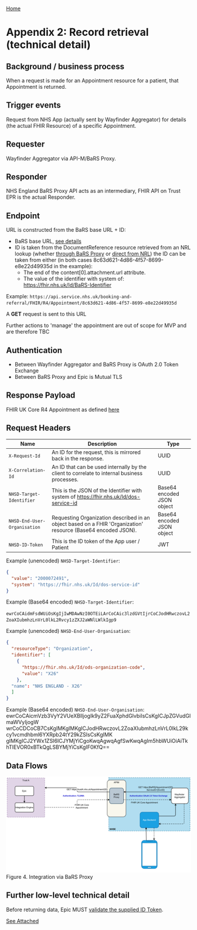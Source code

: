 [Home](../readme.md)

# Appendix 2: Record retrieval (technical detail)

<a name="background"></a>
## Background / business process
When a request is made for an Appointment resource for a patient, that Appointment is returned.

<a name="triggers"></a>
## Trigger events
Request from NHS App (actually sent by Wayfinder Aggregator) for details (the actual FHIR Resource) of a specific Appointment.

<a name="requester"></a>
## Requester
Wayfinder Aggregator via API-M/BaRS Proxy.

<a name="responder"></a>
## Responder
NHS England BaRS Proxy API acts as an intermediary, FHIR API on Trust EPR is the actual Responder.

<a name="endpoint"></a>
## Endpoint
URL is constructed from the BaRS base URL + ID:
* BaRS base URL, [see details](https://digital.nhs.uk/developer/api-catalogue/booking-and-referral-fhir/v1_2_0#overview--environments-and-testing)
* ID is taken from the DocumentReference resource retrieved from an NRL lookup (whether [through BaRS Proxy](https://digital.nhs.uk/developer/api-catalogue/booking-and-referral-fhir/v1_2_0#get-/DocumentReference) or [direct from NRL](https://digital.nhs.uk/developer/api-catalogue/national-record-locator-fhir/v3/consumer#get-/DocumentReference)) the ID can be taken from either (in both cases 8c63d621-4d86-4f57-8699-e8e22d49935d in the example):
  * The end of the content[0].attachment.url attribute.
  * The value  of the identifier with system of: https://fhir.nhs.uk/Id/BaRS-Identifier

Example: `https://api.service.nhs.uk/booking-and-referral/FHIR/R4/Appointment/8c63d621-4d86-4f57-8699-e8e22d49935d`

A __GET__ request is sent to this URL

Further actions to 'manage' the appointment are out of scope for MVP and are therefore TBC

<a name="authentication"></a>
## Authentication
* Between Wayfinder Aggregator and BaRS Proxy is OAuth 2.0 Token Exchange
* Between BaRS Proxy and Epic is Mutual TLS

<a name="payload"></a>
## Response Payload
FHIR UK Core R4 Appointment as defined [here](https://simplifier.net/packages/hl7.fhir.r4.core/4.0.1/files/83384)

<a name="headers"></a>
## Request Headers
| Name | Description | Type |
| --- | --- | --- |
| `X-Request-Id` | An ID for the request, this is mirrored back in the response. | UUID |
| `X-Correlation-Id` | An ID that can be used internally by the client to correlate to internal business processes. | UUID |
| `NHSD-Target-Identifier` | This is the JSON of the Identifier with system of https://fhir.nhs.uk/Id/dos-service-id | Base64 encoded JSON object |
| `NHSD-End-User-Organisation` | Requesting Organization described in an object based on a FHIR 'Organization' resource (Base64 encoded JSON). | Base64 encoded JSON object |
| `NHSD-ID-Token` | This is the ID token of the App user / Patient | JWT |


Example (unencoded) `NHSD-Target-Identifier`:
```json
{
  "value": "2000072491",
  "system": "https://fhir.nhs.uk/Id/dos-service-id"
}
```

Example (Base64 encoded) `NHSD-Target-Identifier`:

`ewrCoCAidmFsdWUiOsKgIjIwMDAwNzI0OTEiLArCoCAic3lzdGVtIjrCoCJodHRwczovL2ZoaXIubmhzLnVrL0lkL2Rvcy1zZXJ2aWNlLWlkIgp9`



Example (unencoded) `NHSD-End-User-Organisation`:
```json
{
  "resourceType": "Organization",
  "identifier": [
    {
      "https://fhir.nhs.uk/Id/ods-organization-code",
      "value": "X26"
    },
  "name": "NHS ENGLAND - X26"
  ]
}
```
Example (Base64 encoded) `NHSD-End-User-Organisation`: ewrCoCAicmVzb3VyY2VUeXBlIjogIk9yZ2FuaXphdGlvbiIsCsKgICJpZGVudGlmaWVyIjogW
wrCoCDCoCB7CsKgIMKgIMKgICJodHRwczovL2ZoaXIubmhzLnVrL0lkL29kcy1vcmdhbml6YXRpb24tY29kZSIsCsKgIMK
gIMKgICJ2YWx1ZSI6ICJYMjYiCgoKwqAgwqAgfSwKwqAgIm5hbWUiOiAiTkhTIEVOR0xBTkQgLSBYMjYiCsKgIF0KfQ==	

<a name="dataflows"></a>
## Data Flows

![Integration via BaRS Proxy](images/Figure4.svg)
Figure 4. Integration via BaRS Proxy 


<a name="details"></a>
## Further low-level technical detail

Before returning data, Epic MUST [validate the supplied ID Token](token_validation.md).

[See Attached](pdfs/3.pdf)
